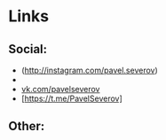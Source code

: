 # Links

## Social:
- (http://instagram.com/pavel.severov)
- [](http://facebook.com/pavel.a.severov)
- [vk.com/pavelseverov](http://vk.com/pavelseverov)
- [https://t.me/PavelSeverov]

## Other:

